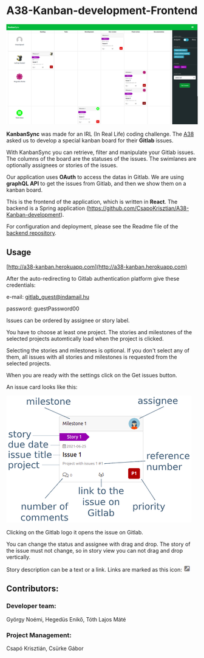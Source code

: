 # A38-Kanban-development-Frontend

![KanbanSync](public/board.jpg?raw=true "KanbanSync")

**KanbanSync** was made for an IRL (In Real Life) coding challenge. The [A38](https://www.a38.hu) asked us to develop a special kanban board for their **Gitlab** issues.

With KanbanSync you can retrieve, filter and manipulate your Gitlab issues. The columns of the board are the statuses of the issues. The swimlanes are optionally assignees or stories of the issues.

Our application uses **OAuth** to access the datas in Gitlab. We are using **graphQL API** to get the issues from Gitlab, and then we show them on a kanban board.

This is the frontend of the application, which is written in **React**.
The backend is a Spring application (https://github.com/CsapoKrisztian/A38-Kanban-development).

For configuration and deployment, please see the Readme file of the [backend repository](https://github.com/CsapoKrisztian/A38-Kanban-development).

## Usage

[http://a38-kanban.herokuapp.com](http://a38-kanban.herokuapp.com)

After the auto-redirecting to Gitlab authentication platform give these credentials:

e-mail: gitlab_guest@indamail.hu

password: guestPassword00


Issues can be ordered by assignee or story label. 

You have to choose at least one project. The stories and milestones of the selected projects automtically load when the project is clicked.

Selecting the stories and milestones is optional. If you don't select any of them, all issues with all stories and milestones is requested from the selected projects.

When you are ready with the settings click on the Get issues button.

An issue card looks like this:

![card](public/card.jpg?raw=true "card")

Clicking on the Gitlab logo it opens the issue on Gitlab.

You can change the status and assignee with drag and drop. The story of the issue must not change, so in story view you can not drag and drop vertically.

Story description can be a text or a link. Links are marked as this icon: ![link](public/linkicon.jpg?raw=true "link")

## Contributors:

### Developer team:

György Noémi,
Hegedüs Enikő,
Tóth Lajos Máté

### Project Management:

Csapó Krisztián,
Csürke Gábor
